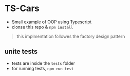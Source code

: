 # TS-Cars
* Small example of OOP using Typescript 
* clonse this repo & `npm install`

> this implmentation followes the factory design pattern

## unite tests
* tests are inside the `tests` folder 
* for running tests, `npm run test`